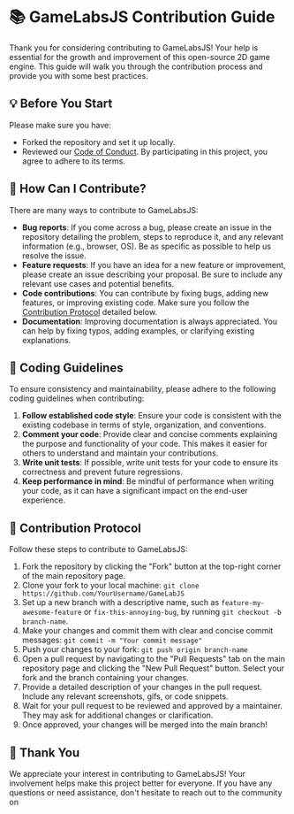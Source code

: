 # 📚 GameLabsJS Contribution Guide

Thank you for considering contributing to GameLabsJS! Your help is essential for the growth and improvement of this open-source 2D game engine. This guide will walk you through the contribution process and provide you with some best practices.

## 💡 Before You Start

Please make sure you have:

- Forked the repository and set it up locally.
- Reviewed our [Code of Conduct](docs/code-of-conduct.md). By participating in this project, you agree to adhere to its terms.

## 🌟 How Can I Contribute?

There are many ways to contribute to GameLabsJS:

- **Bug reports**: If you come across a bug, please create an issue in the repository detailing the problem, steps to reproduce it, and any relevant information (e.g., browser, OS). Be as specific as possible to help us resolve the issue.
- **Feature requests**: If you have an idea for a new feature or improvement, please create an issue describing your proposal. Be sure to include any relevant use cases and potential benefits.
- **Code contributions**: You can contribute by fixing bugs, adding new features, or improving existing code. Make sure you follow the [Contribution Protocol](#-contribution-protocol) detailed below.
- **Documentation**: Improving documentation is always appreciated. You can help by fixing typos, adding examples, or clarifying existing explanations.

## 📝 Coding Guidelines

To ensure consistency and maintainability, please adhere to the following coding guidelines when contributing:

1. **Follow established code style**: Ensure your code is consistent with the existing codebase in terms of style, organization, and conventions.
2. **Comment your code**: Provide clear and concise comments explaining the purpose and functionality of your code. This makes it easier for others to understand and maintain your contributions.
3. **Write unit tests**: If possible, write unit tests for your code to ensure its correctness and prevent future regressions.
4. **Keep performance in mind**: Be mindful of performance when writing your code, as it can have a significant impact on the end-user experience.

## 🤝 Contribution Protocol

Follow these steps to contribute to GameLabsJS:

1. Fork the repository by clicking the "Fork" button at the top-right corner of the main repository page.
2. Clone your fork to your local machine: `git clone https://github.com/YourUsername/GameLabJS`
3. Set up a new branch with a descriptive name, such as `feature-my-awesome-feature` or `fix-this-annoying-bug`, by running `git checkout -b branch-name`.
4. Make your changes and commit them with clear and concise commit messages: `git commit -m "Your commit message"`
5. Push your changes to your fork: `git push origin branch-name`
6. Open a pull request by navigating to the "Pull Requests" tab on the main repository page and clicking the "New Pull Request" button. Select your fork and the branch containing your changes.
7. Provide a detailed description of your changes in the pull request. Include any relevant screenshots, gifs, or code snippets.
8. Wait for your pull request to be reviewed and approved by a maintainer. They may ask for additional changes or clarification.
9. Once approved, your changes will be merged into the main branch!

## 🙏 Thank You

We appreciate your interest in contributing to GameLabsJS! Your involvement helps make this project better for everyone. If you have any questions or need assistance, don't hesitate to reach out to the community on
